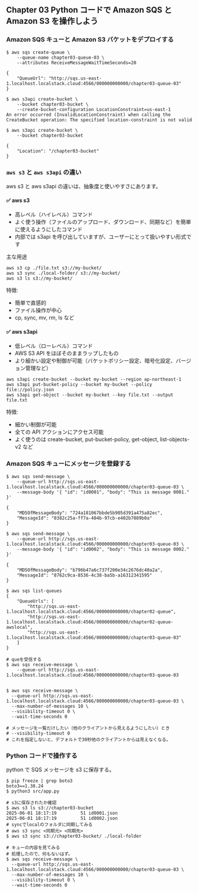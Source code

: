 ## Chapter 03 Python コードで Amazon SQS と Amazon S3 を操作しよう

### Amazon SQS キューと Amazon S3 バケットをデプロイする

```shell
$ aws sqs create-queue \
    --queue-name chapter03-queue-03 \
    --attributes ReceiveMessageWaitTimeSeconds=20

{
    "QueueUrl": "http://sqs.us-east-1.localhost.localstack.cloud:4566/000000000000/chapter03-queue-03"
}

$ aws s3api create-bucket \
    --bucket chapter03-bucket \
    --create-bucket-configuration LocationConstraint=us-east-1
An error occurred (InvalidLocationConstraint) when calling the CreateBucket operation: The specified location-constraint is not valid

$ aws s3api create-bucket \
    --bucket chapter03-bucket

{
    "Location": "/chapter03-bucket"
}
```

### `aws s3` と `aws s3api` の違い

aws s3 と aws s3api の違いは、抽象度と使いやすさにあります。

#### ✅ aws s3

- 高レベル（ハイレベル）コマンド
- よく使う操作（ファイルのアップロード、ダウンロード、同期など）を簡単に使えるようにしたコマンド
- 内部では s3api を呼び出していますが、ユーザーにとって扱いやすい形式です

主な用途

```shell
aws s3 cp ./file.txt s3://my-bucket/
aws s3 sync ./local-folder/ s3://my-bucket/
aws s3 ls s3://my-bucket/
```

特徴:

- 簡単で直感的
- ファイル操作が中心
- cp, sync, mv, rm, ls など

#### ✅ aws s3api

- 低レベル（ローレベル）コマンド
- AWS S3 API をほぼそのままラップしたもの
- より細かい設定や制御が可能（バケットポリシー設定、暗号化設定、バージョン管理など）

```shell
aws s3api create-bucket --bucket my-bucket --region ap-northeast-1
aws s3api put-bucket-policy --bucket my-bucket --policy file://policy.json
aws s3api get-object --bucket my-bucket --key file.txt --output file.txt
```

特徴:

- 細かい制御が可能
- 全ての API アクションにアクセス可能
- よく使うのは create-bucket, put-bucket-policy, get-object, list-objects-v2 など

### Amazon SQS キューにメッセージを登録する

```shell
$ aws sqs send-message \
    --queue-url http://sqs.us-east-1.localhost.localstack.cloud:4566/000000000000/chapter03-queue-03 \
    --message-body '{ "id": "id0001", "body": "This is message 0001." }'

{
    "MD5OfMessageBody": "724a181067bbde5b905d391a475a82ec",
    "MessageId": "0382c25a-ff7a-404b-97cb-e402b7089b0a"
}

$ aws sqs send-message \
    --queue-url http://sqs.us-east-1.localhost.localstack.cloud:4566/000000000000/chapter03-queue-03 \
    --message-body '{ "id": "id0002", "body": "This is message 0002." }'

{
    "MD5OfMessageBody": "b796b47a6c737f200e34c2676dc40a2a",
    "MessageId": "8762c9ca-8536-4c38-ba5b-a16312341595"
}

$ aws sqs list-queues
{
    "QueueUrls": [
        "http://sqs.us-east-1.localhost.localstack.cloud:4566/000000000000/chapter02-queue",
        "http://sqs.us-east-1.localhost.localstack.cloud:4566/000000000000/chapter02-queue-awslocal",
        "http://sqs.us-east-1.localhost.localstack.cloud:4566/000000000000/chapter03-queue-03"
    ]
}

# queを受信する
$ aws sqs receive-message \
    --queue-url http://sqs.us-east-1.localhost.localstack.cloud:4566/000000000000/chapter03-queue-03


$ aws sqs receive-message \
  --queue-url http://sqs.us-east-1.localhost.localstack.cloud:4566/000000000000/chapter03-queue-03 \
  --max-number-of-messages 10 \
  --visibility-timeout 0 \
  --wait-time-seconds 0

# メッセージを一覧だけしたい（他のクライアントから見えるようにしたい）とき
# --visibility-timeout 0
# これを指定しないと、デフォルトで30秒他のクライアントからは見えなくなる。

```

### Python コードで操作する

python で SQS メッセージを s3 に保存する。

```shell
$ pip freeze | grep boto3
boto3==1.38.24
$ python3 src/app.py

# s3に保存されたか確認
$ aws s3 ls s3://chapter03-bucket
2025-06-01 18:17:19         51 id0001.json
2025-06-01 18:17:19         51 id0002.json
# syncでlocalのフォルダに同期してみる
# aws s3 sync <同期元> <同期先>
$ aws s3 sync s3://chapter03-bucket/ ./local-folder

# キューの内容を見てみる
# 処理したので、何もないはず。
$ aws sqs receive-message \
  --queue-url http://sqs.us-east-1.localhost.localstack.cloud:4566/000000000000/chapter03-queue-03 \
  --max-number-of-messages 10 \
  --visibility-timeout 0 \
  --wait-time-seconds 0
```
